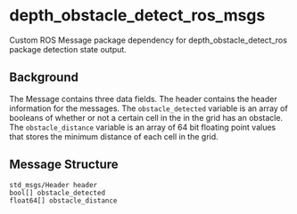 # depth_obstacle_detect_ros_msgs
Custom ROS Message package dependency for depth_obstacle_detect_ros package detection state output.
## Background
The Message contains three data fields. The header contains the header information for the messages. The `obstacle_detected` variable is an array of booleans of whether or not a certain cell in the in the grid has an obstacle. The `obstacle_distance` variable is an array of 64 bit floating point values that stores the minimum distance of each cell in the grid.
## Message Structure
```
std_msgs/Header header
bool[] obstacle_detected
float64[] obstacle_distance
```
